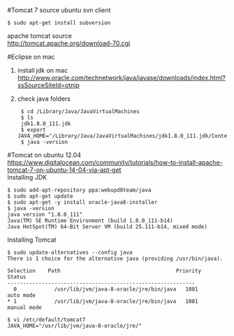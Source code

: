 #Tomcat 7 source
ubuntu svn client

    $ sudo apt-get install subversion
        
apache tomcat source  
http://tomcat.apache.org/download-70.cgi  

#Eclipse on mac
1. install jdk on mac  
  http://www.oracle.com/technetwork/java/javase/downloads/index.html?ssSourceSiteId=otnjp
2. check java folders

        $ cd /Library/Java/JavaVirtualMachines
        $ ls
        jdk1.8.0_111.jdk
        $ export JAVA_HOME="/Library/Java/JavaVirtualMachines/jdk1.8.0_111.jdk/Contents/Home"
        $ java -version

#Tomcat on ubuntu 12.04
https://www.digitalocean.com/community/tutorials/how-to-install-apache-tomcat-7-on-ubuntu-14-04-via-apt-get  
Installing JDK

    $ sudo add-apt-repository ppa:webupd8team/java
    $ sudo apt-get update
    $ sudo apt-get -y install oracle-java8-installer
    $ java -version
    java version "1.8.0_111"
    Java(TM) SE Runtime Environment (build 1.8.0_111-b14)
    Java HotSpot(TM) 64-Bit Server VM (build 25.111-b14, mixed mode)
    
Installing Tomcat  

    $ sudo update-alternatives --config java
    There is 1 choice for the alternative java (providing /usr/bin/java).

    Selection    Path                                     Priority   Status
    ------------------------------------------------------------
      0            /usr/lib/jvm/java-8-oracle/jre/bin/java   1081      auto mode
    * 1            /usr/lib/jvm/java-8-oracle/jre/bin/java   1081      manual mode
    
    $ vi /etc/default/tomcat7
    JAVA_HOME="/usr/lib/jvm/java-8-oracle/jre/"
    
    
